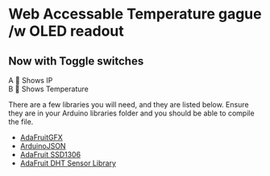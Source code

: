 # Web Accessable Temperature gague /w OLED readout

## Now with Toggle switches

A :radio_button: Shows IP<br>
B :radio_button: Shows Temperature

There are a few libraries you will need, and they are listed below. Ensure they are in your Arduino libraries folder and you should be able to compile the file.

- [AdaFruitGFX][432f0407]
- [ArduinoJSON][92f91ab3]
- [AdaFruit SSD1306][e13d6d0d]
- [AdaFruit DHT Sensor Library][b4a05a48]

[432f0407]: https://github.com/adafruit/Adafruit-GFX-Library "Github"
[92f91ab3]: https://github.com/bblanchon/ArduinoJson "Github"
[b4a05a48]: https://github.com/adafruit/DHT-sensor-library "Github"
[e13d6d0d]: https://github.com/adafruit/Adafruit_SSD1306 "Github"

